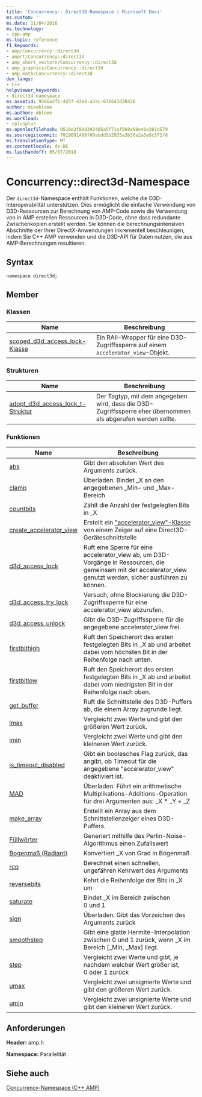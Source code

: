 ```yaml
---
title: 'Concurrency:: Direct3D-Namespace | Microsoft Docs'
ms.custom: ''
ms.date: 11/04/2016
ms.technology:
- cpp-amp
ms.topic: reference
f1_keywords:
- amp/Concurrency::direct3d
- amprt/Concurrency::direct3d
- amp_short_vectors/Concurrency::direct3d
- amp_graphics/Concurrency::direct3d
- amp_math/Concurrency::direct3d
dev_langs:
- C++
helpviewer_keywords:
- direct3d namespace
ms.assetid: 9566a2f1-4d5f-43e4-a3ac-676643d38420
author: mikeblome
ms.author: mblome
ms.workload:
- cplusplus
ms.openlocfilehash: 9516e3f89d393405a5f71af569a50e46e381d579
ms.sourcegitcommit: 7019081488f68abdd5b2935a3b36e2a5e8c571f8
ms.translationtype: MT
ms.contentlocale: de-DE
ms.lasthandoff: 05/07/2018
---
```

# <a name="concurrencydirect3d-namespace"></a>Concurrency::direct3d-Namespace
Der `direct3d`-Namespace enthält Funktionen, welche die D3D-Interoperabilität unterstützen. Dies ermöglicht die einfache Verwendung von D3D-Ressourcen zur Berechnung von AMP-Code sowie die Verwendung von in AMP erstellen Ressourcen in D3D-Code, ohne dass redundante Zwischenkopien erstellt werden. Sie können die berechnungsintensiven Abschnitte der Ihrer DirectX-Anwendungen inkrementell beschleunigen, indem Sie C++ AMP verwenden und die D3D-API für Daten nutzen, die aus AMP-Berechnungen resultieren.  
  
## <a name="syntax"></a>Syntax  
  
```  
namespace direct3d;  
```  
  
## <a name="members"></a>Member  
  
### <a name="classes"></a>Klassen  
  
|Name|Beschreibung|  
|----------|-----------------|  
|[scoped_d3d_access_lock-Klasse](scoped-d3d-access-lock-class.md)|Ein RAII-Wrapper für eine D3D-Zugriffssperre auf einem `accelerator_view`-Objekt.|  
  
### <a name="structures"></a>Strukturen  
  
|Name|Beschreibung|  
|----------|-----------------|  
|[adopt_d3d_access_lock_t-Struktur](adopt-d3d-access-lock-t-structure.md)|Der Tagtyp, mit dem angegeben wird, dass die D3D-Zugriffssperre eher übernommen als abgerufen werden sollte.|  
  
### <a name="functions"></a>Funktionen  
  
|Name|Beschreibung|  
|----------|-----------------|  
|[abs](concurrency-direct3d-namespace-functions-amp.md#abs)|Gibt den absoluten Wert des Arguments zurück.|  
|[clamp](concurrency-direct3d-namespace-functions-amp.md#clamp)|Überladen. Bindet _X an den angegebenen _Min- und _Max-Bereich|  
|[countbits](concurrency-direct3d-namespace-functions-amp.md#countbits)|Zählt die Anzahl der festgelegten Bits in _X|  
|[create_accelerator_view](concurrency-direct3d-namespace-functions-amp.md#create_accelerator_view)|Erstellt ein ["accelerator_view"-Klasse](accelerator-view-class.md) von einem Zeiger auf eine Direct3D-Geräteschnittstelle|  
|[d3d_access_lock](concurrency-direct3d-namespace-functions-amp.md#d3d_access_lock)|Ruft eine Sperre für eine accelerator_view ab, um D3D-Vorgänge in Ressourcen, die gemeinsam mit der accelerator_view genutzt werden, sicher ausführen zu können.|  
|[d3d_access_try_lock](concurrency-direct3d-namespace-functions-amp.md#d3d_access_try_lock)|Versuch, ohne Blockierung die D3D-Zugriffssperre für eine accelerator_view abzurufen.|  
|[d3d_access_unlock](concurrency-direct3d-namespace-functions-amp.md#d3d_access_unlock)|Gibt die D3D-Zugriffssperre für die angegebene accelerator_view frei.|  
|[firstbithigh](concurrency-direct3d-namespace-functions-amp.md#firstbithigh)|Ruft den Speicherort des ersten festgelegten Bits in _X ab und arbeitet dabei vom höchsten Bit in der Reihenfolge nach unten.|  
|[firstbitlow](concurrency-direct3d-namespace-functions-amp.md#firstbitlow)|Ruft den Speicherort des ersten festgelegten Bits in _X ab und arbeitet dabei vom niedrigsten Bit in der Reihenfolge nach oben.|  
|[get_buffer](concurrency-direct3d-namespace-functions-amp.md#get_buffer)|Ruft die Schnittstelle des D3D-Puffers ab, die einem Array zugrunde liegt.|  
|[imax](concurrency-direct3d-namespace-functions-amp.md#imax)|Vergleicht zwei Werte und gibt den größeren Wert zurück.|  
|[imin](concurrency-direct3d-namespace-functions-amp.md#imin)|Vergleicht zwei Werte und gibt den kleineren Wert zurück.|  
|[is_timeout_disabled](concurrency-direct3d-namespace-functions-amp.md#is_timeout_disabled)|Gibt ein boolesches Flag zurück, das angibt, ob Timeout für die angegebene "accelerator_view" deaktiviert ist.|  
|[MAD](concurrency-direct3d-namespace-functions-amp.md#mad)|Überladen. Führt ein arithmetische Multiplikations-Additions-Operation für drei Argumenten aus: _X * _Y + _Z|  
|[make_array](concurrency-direct3d-namespace-functions-amp.md#make_array)|Erstellt ein Array aus dem Schnittstellenzeiger eines D3D-Puffers.|  
|[Füllwörter](concurrency-direct3d-namespace-functions-amp.md#noise)|Generiert mithilfe des Perlin-Noise-Algorithmus einen Zufallswert|  
|[Bogenmaß (Radiant)](concurrency-direct3d-namespace-functions-amp.md#radians)|Konvertiert _X von Grad in Bogenmaß|  
|[rcp](concurrency-direct3d-namespace-functions-amp.md#rcp)|Berechnet einen schnellen, ungefähren Kehrwert des Arguments|  
|[reversebits](concurrency-direct3d-namespace-functions-amp.md#reversebits)|Kehrt die Reihenfolge der Bits in _X um|  
|[saturate](concurrency-direct3d-namespace-functions-amp.md#saturate)|Bindet _X im Bereich zwischen 0 und 1|  
|[sign](concurrency-direct3d-namespace-functions-amp.md#sign)|Überladen. Gibt das Vorzeichen des Arguments zurück|  
|[smoothstep](concurrency-direct3d-namespace-functions-amp.md#smoothstep)|Gibt eine glatte Hermite-Interpolation zwischen 0 und 1 zurück, wenn _X im Bereich [_Min, _Max] liegt.|  
|[step](concurrency-direct3d-namespace-functions-amp.md#step)|Vergleicht zwei Werte und gibt, je nachdem welcher Wert größer ist, 0 oder 1 zurück|  
|[umax](concurrency-direct3d-namespace-functions-amp.md#umax)|Vergleicht zwei unsignierte Werte und gibt den größeren Wert zurück.|  
|[umin](concurrency-direct3d-namespace-functions-amp.md#umin)|Vergleicht zwei unsignierte Werte und gibt den kleineren Wert zurück.|  

## <a name="requirements"></a>Anforderungen  
 **Header:** amp.h  
  
 **Namespace:** Parallelität  
  
## <a name="see-also"></a>Siehe auch  
 [Concurrency-Namespace (C++ AMP)](concurrency-namespace-cpp-amp.md)
